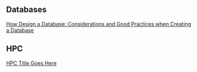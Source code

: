
## Databases

>

[How Design a Database: Considerations and Good Practices when Creating a Database](./databases/how-to-design-a-database.html)


>

## HPC

>

[HPC Title Goes Here](./hpc/hpc-test-link.html)
